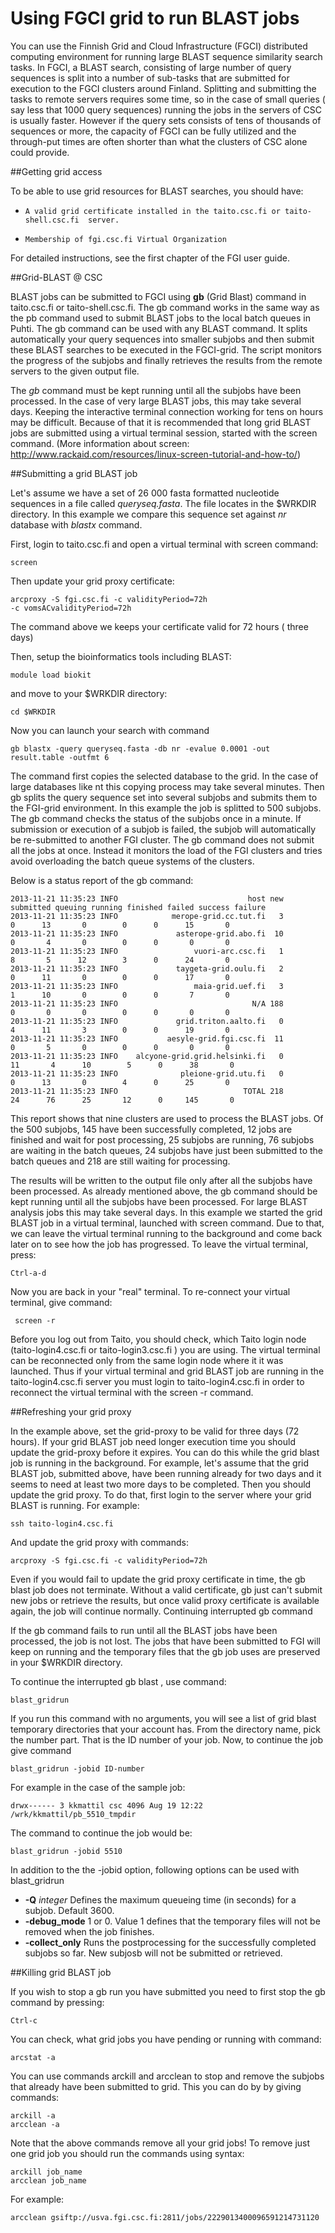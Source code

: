 # Using FGCI grid to run BLAST jobs


You can use the Finnish Grid and Cloud Infrastructure (FGCI) distributed computing environment 
for running large BLAST sequence similarity search tasks. In FGCI, a BLAST search, consisting of 
large number of query sequences is split into a number of sub-tasks that are submitted for execution 
to the FGCI clusters around Finland. Splitting and submitting the tasks to remote servers requires 
some time, so in the case of small queries ( say less that 1000 query sequences) running the jobs 
in the servers of CSC is usually faster. However if the query sets consists of tens of thousands of 
sequences or more, the capacity of FGCI can be fully utilized and the through-put times are often 
shorter than what the clusters of CSC alone could provide.

##Getting grid access

To be able to use grid resources for BLAST searches, you should have:

-     A valid grid certificate installed in the taito.csc.fi or taito-shell.csc.fi  server.
-     Membership of fgi.csc.fi Virtual Organization

For detailed instructions, see the first chapter of the FGI user guide.

##Grid-BLAST @ CSC

BLAST jobs can be submitted to FGCI using **gb** (Grid Blast) command in taito.csc.fi or taito-shell.csc.fi. 
The gb command works in the same way as the pb command used to submit BLAST jobs to the local batch queues in Puhti. 
The gb command can be used with any BLAST command. It splits automatically your query sequences into smaller subjobs 
and then submit these BLAST searches to be executed in the FGCI-grid. The script monitors the progress of the subjobs 
and finally retrieves the results from the remote servers to the given output file.

The _gb_ command must be kept running until all the subjobs have been processed. In the case of very large BLAST jobs, 
this may take several days. Keeping the interactive terminal connection working for tens on hours may be difficult. 
Because of that it is recommended that long grid BLAST jobs are submitted using a virtual terminal session, 
started with the screen command. 
(More information about screen: http://www.rackaid.com/resources/linux-screen-tutorial-and-how-to/)

 
##Submitting a grid BLAST job

Let's assume we have a set of 26 000 fasta formatted nucleotide sequences in a file called _queryseq.fasta_. The file 
locates in the $WRKDIR directory. In this example we compare this sequence set against _nr_ database with _blastx_ command.

First, login to taito.csc.fi and open a virtual terminal with screen command:
```
screen
```
Then update your grid proxy certificate:
```
arcproxy -S fgi.csc.fi -c validityPeriod=72h
-c vomsACvalidityPeriod=72h
```
The command above we keeps your certificate valid for 72 hours ( three days)

Then, setup the bioinformatics tools including BLAST:
```
module load biokit
```
and move to your $WRKDIR directory:
```
cd $WRKDIR
```
Now you can launch your search with command
```
gb blastx -query queryseq.fasta -db nr -evalue 0.0001 -out result.table -outfmt 6
```
The command first copies the selected database to the grid. In the case of large databases like nt this copying process may take several minutes. Then gb splits the query sequence set into several subjobs and submits them to the FGI-grid environment. In this example the job is splitted to 500 subjobs. The gb command checks the status of the subjobs once in a minute. If submission or execution of a subjob is failed, the subjob will automatically be re-submitted to another FGI cluster. The gb command does not submit all the jobs at once. Instead it monitors the load of the FGI clusters and tries avoid overloading the batch queue systems of the clusters.

Below is a status report of the gb command:
```
2013-11-21 11:35:23 INFO                             host new submitted queuing running finished failed success failure
2013-11-21 11:35:23 INFO            merope-grid.cc.tut.fi   3         0      13       0        0      0      15       0
2013-11-21 11:35:23 INFO             asterope-grid.abo.fi  10         0       4       0        0      0       0       0
2013-11-21 11:35:23 INFO                 vuori-arc.csc.fi   1         8       5      12        3      0      24       0
2013-11-21 11:35:23 INFO             taygeta-grid.oulu.fi   2         0      11       0        0      0      17       0
2013-11-21 11:35:23 INFO                 maia-grid.uef.fi   3         1      10       0        0      0       7       0
2013-11-21 11:35:23 INFO                              N/A 188         0       0       0        0      0       0       0
2013-11-21 11:35:23 INFO             grid.triton.aalto.fi   0         4      11       3        0      0      19       0
2013-11-21 11:35:23 INFO           aesyle-grid.fgi.csc.fi  11         0       5       0        0      0       0       0
2013-11-21 11:35:23 INFO    alcyone-grid.grid.helsinki.fi   0        11       4      10        5      0      38       0
2013-11-21 11:35:23 INFO              pleione-grid.utu.fi   0         0      13       0        4      0      25       0
2013-11-21 11:35:23 INFO                            TOTAL 218        24      76      25       12      0     145       0
```
This report shows that nine clusters are used to process the BLAST jobs. Of the 500 subjobs, 145 have been successfully completed, 12 jobs are finished and wait for post processing, 25 subjobs are running, 76 subjobs are waiting in the batch queues, 24 subjobs have just been submitted to the batch queues and 218 are still waiting for processing.

The results will be written to the output file only after all the subjobs have been processed. As already mentioned above, the gb command should be kept running until all the subjobs have been processed. For large BLAST analysis jobs this may take several days. In this example we started the grid BLAST job in a virtual terminal, launched with screen command. Due to that, we can leave the virtual terminal running to the background and come back later on to see how the job has progressed. To leave the virtual terminal, press:
```
Ctrl-a-d
```
Now you are back in your "real" terminal. To re-connect your virtual terminal, give command:
```
 screen -r
```
Before you log out from Taito, you should check, which Taito login node (taito-login4.csc.fi or taito-login3.csc.fi ) you are using. The virtual terminal can be reconnected only from the same login node where it it was launched. Thus if your virtual terminal and grid BLAST job are running in the taito-login4.csc.fi server you must login to taito-login4.csc.fi in order to reconnect the virtual terminal with the screen -r command.

 
##Refreshing your grid proxy

In the example above, set the grid-proxy to be valid for three days (72 hours). If your grid BLAST job need longer execution time you should update the grid-proxy before it expires. You can do this while the grid blast job is running in the background. For example, let's assume that the grid BLAST job, submitted above, have been running already for two days and it seems to need at least two more days to be completed. Then you should update the grid proxy. To do that, first login to the server where your grid BLAST is running. For example:
```
ssh taito-login4.csc.fi
```
And update the grid proxy with commands:
```
arcproxy -S fgi.csc.fi -c validityPeriod=72h
```
Even if you would fail to update the grid proxy certificate in time, the gb blast job does not terminate. Without a valid certificate, gb just can't submit new jobs or retrieve the results, but once valid proxy certificate is available again, the job will continue normally.
Continuing interrupted gb command

If the gb command fails to run until all the BLAST jobs have been processed, the job is not lost. The jobs that have been submitted to FGI will keep on running and the temporary files that the gb job uses are preserved in your $WRKDIR directory.

To continue the interrupted gb blast , use command:
```
blast_gridrun
```
If you run this command with no arguments, you will see a list of grid blast temporary directories that your account has. From the directory name, pick the number part. That is the ID number of your job. Now, to continue the job give command
```
blast_gridrun -jobid ID-number
```
For example in the case of the sample job:
```
drwx------ 3 kkmattil csc 4096 Aug 19 12:22 /wrk/kkmattil/pb_5510_tmpdir
```
The command to continue the job would be:
```
blast_gridrun -jobid 5510
```
 

In addition to the the -jobid option, following options can be used with blast_gridrun

-    **-Q** _integer_  Defines the maximum queueing time (in seconds) for a subjob. Default 3600.
-    **-debug_mode**   1 or 0. Value 1 defines that the temporary files will not be removed when the job finishes.
-    **-collect_only**    Runs the postprocessing for the successfully completed subjobs so far. New subjosb will not be submitted or retrieved.

##Killing grid BLAST job

If you wish to stop a gb run you have submitted you need to first stop the gb command by pressing:
```
Ctrl-c
```
You can check, what grid jobs you have pending or running with command:
```
arcstat -a
```
You can use commands arckill and arcclean to stop and remove the subjobs that already have been submitted to grid. This you can do by by giving commands:
```
arckill -a
arcclean -a
```
Note that the above commands remove all your grid jobs! To remove just one grid job you should run the commands using syntax:
```
arckill job_name
arcclean job_name
```
For example:
```
arcclean gsiftp://usva.fgi.csc.fi:2811/jobs/2229013400096591214731120
```
